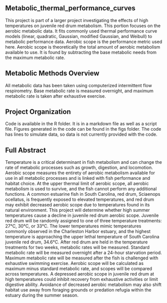 ## Metabolic_thermal_performance_curves
This project is part of a larger project investigating the effects of high temperatures on juvenile red drum metabolism. This portion focuses on the aerobic metabolic data. It fits commonly used thermal performance curve models (linear, quadratic, Gaussian, modified Gaussian, and Weibull) to metabolic performance data. Aerobic scope is the performance metric used here. Aerobic scope is theoretically the total amount of aerobic metabolism available to use. It is found by subtracting the base metabolic needs from the maximum metabolic rate. 

## Metabolic Methods Overview
All metabolic data has been taken using computerized intermittent flow respirometry. Base metabolic rate is measured overnight, and maximum metabolic rate is taken after exhaustive exercise. 

## Project Organization
Code is available in the R folder. It is in a markdown file as well as a script file. Figures generated in the code can be found in the figs folder. The code has lines to simulate data, so data is not currently provided with the code.

## Full Abstract
Temperature is a critical determinant in fish metabolism and can change the rate of metabolic processes such as growth, digestion, and locomotion. Aerobic scope measures the entirety of aerobic metabolism available for use in all metabolic processes and is linked with fish performance and habitat choice. At the upper thermal limit of aerobic scope, all aerobic metabolism is used to survive, and the fish cannot perform any additional functions. A common estuarine fish in South Carolina, red drum, Sciaenops ocellatus, is frequently exposed to elevated temperatures, and red drum may exhibit decreased aerobic scope due to temperatures found in its natural environment. This project will determine whether high summer temperatures cause a decline in juvenile red drum aerobic scope. Juvenile red drum will be randomly assigned to one of three temperature treatments: 27°C, 30°C, or 33°C. The lower temperatures mimic temperatures commonly observed in the Charleston Harbor estuary, and the highest temperature is approaching the upper lethal temperature of South Carolina juvenile red drum, 34.6°C. After red drum are held in the temperature treatments for two weeks, metabolic rates will be measured. Standard metabolic rate will be measured overnight after a 24-hour starvation period. Maximum metabolic rate will be measured after the fish is challenged with exhaustive swimming exercise. Aerobic scope will be calculated as maximum minus standard metabolic rate, and scopes will be compared across temperatures. A depressed aerobic scope in juvenile red drum at high temperatures could inhibit recovery from exhaustive activities or limit digestive ability. Avoidance of decreased aerobic metabolism may also shift habitat use away from foraging grounds or predation refugia within the estuary during the summer season.

